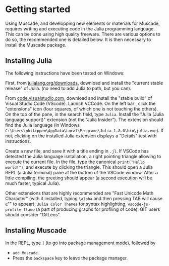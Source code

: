 # Getting started
Using Muscade, and developping new elements or materials for Muscade, requires writing and executing code in the Julia programming language. This can be done using high quality freeware. There are various options to do so, the recommended one is detailed below.  It is then necessary to install the Muscade package.

## Installing Julia

The following instructions have been tested on Windows:

First, from [julialang.org/downloads](https://julialang.org/downloads), download and install the "current stable release" of Julia. (no need to add Julia to path, but you can).

From [code.visualstudio.com](https://code.visualstudio.com), download and install the "stable build" of Visual Studio Code (VScode). Launch VCCode.  On the left bar , click the "extensions" icon (four squares, of which one is not touching the others).  On the top of the pane, in the search field, type `Julia`.  Install the "Julia (Julia language support)" extension (not the "Julia Insider"). The extension should find the Julia language (in Windows `C:\Users\philippem\AppData\Local\Programs\Julia-1.8.0\bin\julia.exe`).  If not, clicking on the installed Julia extension displays a "Details" test with instructions.

Create a new file, and save it with a title ending in `.jl`. If VSCode has detected the Julia language isntallation, a right pointing triangle allowing to execute the current file. In the file, type the canonical `print("Hello world!")`, and execute by clicking the triangle.  This should open a Julia REPL (a Julia terminal) pane at the bottom of the VSCode window.  After a little compiling, the greeting should appear (a second execution will be much faster, typical Julia).

Other extensions that are highly recommended are "Fast Unicode Math Character" (with it installed, typing `\alpha` and then pressing TAB will cause `α`"" to appear), `Julia Color Themes` for syntax highlighting, `vscode-js-profile-flame` (a part of producing graphs for profiling of code). GIT users should consider "GitLens".

## Installing Muscade

In the REPL, type `]` (to go into package management mode), followed by 

- `add Muscade`.
- Press the `backspace` key to leave the package manager.

